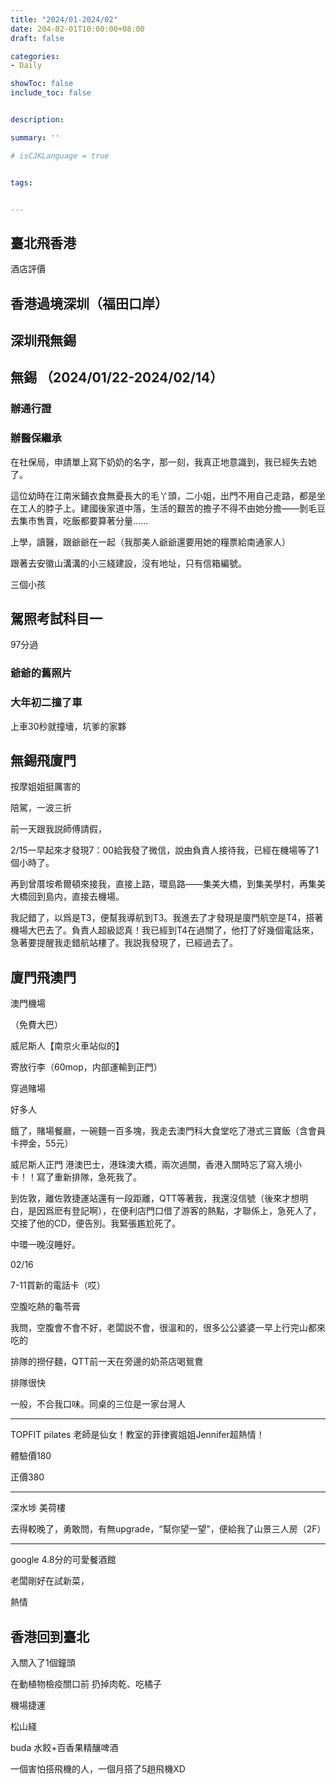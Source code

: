 ```yaml
---
title: "2024/01-2024/02"
date: 204-02-01T10:00:00+08:00
draft: false

categories:
- Daily

showToc: false
include_toc: false


description: 

summary: ''

# isCJKLanguage = true


tags:


---
```



## 臺北飛香港

酒店評價


## 香港過境深圳（福田口岸）


## 深圳飛無錫

## 無錫 （2024/01/22-2024/02/14）


### 辦通行證

### 辦醫保繼承

在社保局，申請單上寫下奶奶的名字，那一刻，我真正地意識到，我已經失去她了。

這位幼時在江南米鋪衣食無憂長大的毛丫頭，二小姐，出門不用自己走路，都是坐在工人的脖子上。建國後家道中落，生活的艱苦的擔子不得不由她分擔——剝毛豆去集市售賣，吃飯都要算著分量……

上學，讀醫，跟爺爺在一起（我那美人爺爺還要用她的糧票給南通家人）

跟著去安徽山溝溝的小三綫建設，沒有地址，只有信箱編號。

三個小孩


## 駕照考試科目一

97分過




### 爺爺的舊照片

### 大年初二撞了車

上車30秒就撞墻，坑爹的家夥

## 無錫飛廈門


按摩姐姐挺厲害的


陪駕，一波三折


前一天跟我説師傅請假，

2/15一早起來才發現7：00給我發了微信，說由負責人接待我，已經在機場等了1個小時了。

再到曾厝垵希爾頓來接我，直接上路，環島路——集美大橋，到集美學村，再集美大橋回到島内，直接去機場。

我記錯了，以爲是T3，便幫我導航到T3。我進去了才發現是廈門航空是T4，搭著機場大巴去了。負責人超級認真！我已經到T4在過關了，他打了好幾個電話來，急著要提醒我走錯航站樓了。我説我發現了，已經過去了。


## 廈門飛澳門

澳門機場

（免費大巴）

威尼斯人【南京火車站似的】

寄放行李（60mop，内部運輸到正門）

穿過賭場

好多人


餓了，賭場餐廳，一碗麵一百多塊，我走去澳門科大食堂吃了港式三寶飯（含會員卡押金，55元）


威尼斯人正門 港澳巴士，港珠澳大橋，兩次過關，香港入關時忘了寫入境小卡！！寫了重新排隊，急死我了。

到佐敦，離佐敦捷運站還有一段距離，QTT等著我，我還沒信號（後來才想明白，是因爲麽有登記啊），在便利店門口借了游客的熱點，才聯係上，急死人了，交接了他的CD，便告別。我緊張尷尬死了。


中環一晚沒睡好。


02/16

7-11買新的電話卡（哎）

空腹吃熱的龜苓膏

我問，空腹會不會不好，老闆説不會，很溫和的，很多公公婆婆一早上行完山都來吃的

排隊的撈仔麵，QTT前一天在旁邊的奶茶店喝鴛鴦

排隊很快

一般，不合我口味。同桌的三位是一家台灣人

---

TOPFIT pilates 老師是仙女！教室的菲律賓姐姐Jennifer超熱情！

體驗價180

正價380

---

深水埗 美荷樓

去得較晚了，勇敢問，有無upgrade，“幫你望一望”，便給我了山景三人房（2F）

---

google 4.8分的可愛餐酒館

老闆剛好在試新菜，

熱情




## 香港回到臺北

入關入了1個鐘頭


在動植物檢疫關口前 扔掉肉乾、吃橘子



機場捷運

松山綫

buda 水餃+百香果精釀啤酒

一個害怕搭飛機的人，一個月搭了5趟飛機XD

